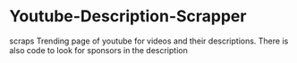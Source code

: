# Youtube-Description-Scrapper
 scraps Trending page of youtube for videos and their descriptions.  There is also code to look for sponsors in the description
